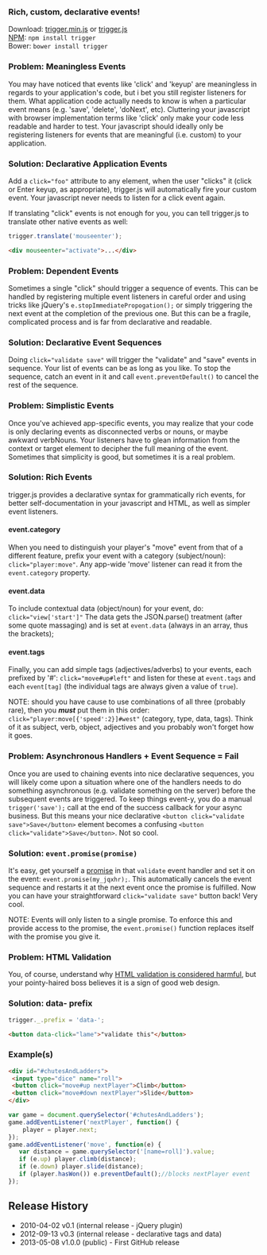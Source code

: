 ### Rich, custom, declarative events!

Download: [trigger.min.js][prod]  or  [trigger.js][dev]  
[NPM][npm]: ```npm install trigger```  
Bower: ```bower install trigger```  

[prod]: https://raw.github.com/nbubna/trigger/master/dist/trigger.min.js
[dev]: https://raw.github.com/nbubna/trigger/master/dist/trigger.js
[npm]: https://npmjs.org/package/trigger

### Problem: Meaningless Events
You may have noticed that events like 'click' and 'keyup' are meaningless in regards
to your application's code, but i bet you still register listeners for them.
What application code actually needs to know is when a particular event means
(e.g. 'save', 'delete', 'doNext', etc). Cluttering your javascript with browser
implementation terms like 'click' only make your code less readable and harder
to test.  Your javascript should ideally only be registering listeners for 
events that are meaningful (i.e. custom) to your application.

### Solution: Declarative Application Events
Add a ```click="foo"``` attribute to any element,
when the user "clicks" it (click or Enter keyup, as appropriate),
trigger.js will automatically fire your custom event.
Your javascript never needs to listen for a click event again.

If translating "click" events is not enough for you,
you can tell trigger.js to translate other native events as well:  
 ```javascript
 trigger.translate('mouseenter');
 ```
 ```html
 <div mouseenter="activate">...</div>
 ```

### Problem: Dependent Events
Sometimes a single "click" should trigger a sequence of events. This can be handled
by registering multiple event listeners in careful order and using tricks like
jQuery's ```e.stopImmediatePropogation();``` or simply triggering the next event at
the completion of the previous one. But this can be a fragile, complicated process
and is far from declarative and readable.

### Solution: Declarative Event Sequences
Doing ```click="validate save"``` will trigger the "validate" and "save" events in sequence.
Your list of events can be as long as you like. To stop the sequence, catch an event in it
and call ```event.preventDefault()``` to cancel the rest of the sequence.

### Problem: Simplistic Events
Once you've achieved app-specific events, you may realize that your code is only declaring
events as disconnected verbs or nouns, or maybe awkward verbNouns. Your listeners have to
glean information from the context or target element to decipher the full meaning of the event.
Sometimes that simplicity is good, but sometimes it is a real problem.

### Solution: Rich Events
trigger.js provides a declarative syntax for grammatically rich events, 
for better self-documentation in your javascript and HTML,
as well as simpler event listeners.

#### event.category
When you need to distinguish your player's "move" event from that of a different feature,
prefix your event with a category (subject/noun): ```click="player:move"```.
Any app-wide 'move' listener can read it from the ```event.category``` property.

#### event.data
To include contextual data (object/noun) for your event, do: ```click="view['start']"```
The data gets the JSON.parse() treatment (after some quote massaging) and is set at ```event.data```
(always in an array, thus the brackets);

#### event.tags
Finally, you can add simple tags (adjectives/adverbs) to your events, each prefixed by '#':
```click="move#up#left"``` and listen for these at ```event.tags``` and each ```event[tag]```
(the individual tags are always given a value of ```true```).

NOTE: should you have cause to use combinations of all three (probably rare),
then you ***must*** put them in this order:
```click="player:move[{'speed':2}]#west"``` (category, type, data, tags).
Think of it as subject, verb, object, adjectives and you probably won't forget how it goes.

### Problem: Asynchronous Handlers + Event Sequence = Fail
Once you are used to chaining events into nice declarative sequences,
you will likely come upon a situation where one of the handlers needs to do something
asynchronous (e.g. validate something on the server) before the subsequent events are
triggered. To keep things event-y, you do a manual ```trigger('save');``` call at
the end of the success callback for your async business.  But this means your nice
declarative ```<button click="validate save">Save</button>``` element becomes a
confusing ```<button click="validate">Save</button>```. Not so cool.

### Solution: ```event.promise(promise)```
It's easy, get yourself a [promise][] in that ```validate``` event handler and set it
on the event: ```event.promise(my_jqxhr);```. This automatically cancels the event
sequence and restarts it at the next event once the promise is fulfilled. Now you
can have your straightforward ```click="validate save"``` button back! Very cool.

NOTE: Events will only listen to a single promise. To enforce this and provide
access to the promise, the ```event.promise()``` function replaces itself with the
promise you give it.

[promise]: http://wiki.commonjs.org/wiki/Promises/A

### Problem: HTML Validation
You, of course, understand why [HTML validation is considered harmful][invalid],
but your pointy-haired boss believes it is a sign of good web design.

### Solution: data- prefix
```javascript
trigger._.prefix = 'data-';
```
```html
<button data-click="lame">"validate this"</button>
```

[invalid]: http://wheelcode.blogspot.com/2012/07/html-validation-is-bad.html

### Example(s)
```html
<div id="#chutesAndLadders">
 <input type="dice" name="roll">
 <button click="move#up nextPlayer">Climb</button>  
 <button click="move#down nextPlayer">Slide</button>
</div>
```
```javascript
var game = document.querySelector('#chutesAndLadders');
game.addEventListener('nextPlayer', function() {
    player = player.next;
});
game.addEventListener('move', function(e) {
   var distance = game.querySelector('[name=roll]').value;
   if (e.up) player.climb(distance);
   if (e.down) player.slide(distance);
   if (player.hasWon()) e.preventDefault();//blocks nextPlayer event
});
```

## Release History
* 2010-04-02 v0.1 (internal release - jQuery plugin)
* 2012-09-13 v0.3 (internal release - declarative tags and data)
* 2013-05-08 v1.0.0 (public) - First GitHub release
